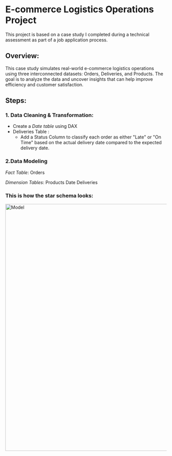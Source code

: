 # E-commerce Logistics Operations Project

This project is based on a case study I completed during a technical assessment as part of a job application process.

## Overview:
This case study simulates real-world e-commerce logistics operations using three interconnected datasets: Orders, Deliveries, and Products. The goal is to analyze the data and uncover insights that can help improve efficiency and customer satisfaction.

## Steps:
### 1. Data Cleaning & Transformation:
  * Create a *Date table* using DAX
  * Deliveries Table :
    * Add a Status Column to classify each order as either "Late" or "On Time" based on the actual delivery date compared to the expected delivery date.


### 2.Data Modeling
*Fact Table*: Orders

*Dimension Tables*: 
Products 
Date 
Deliveries 
### This is how the star schema looks:
<img width="1300" height="773" alt="Model" src="https://github.com/user-attachments/assets/7fc798dc-8664-429d-b8a3-aa998a2b4061" />
